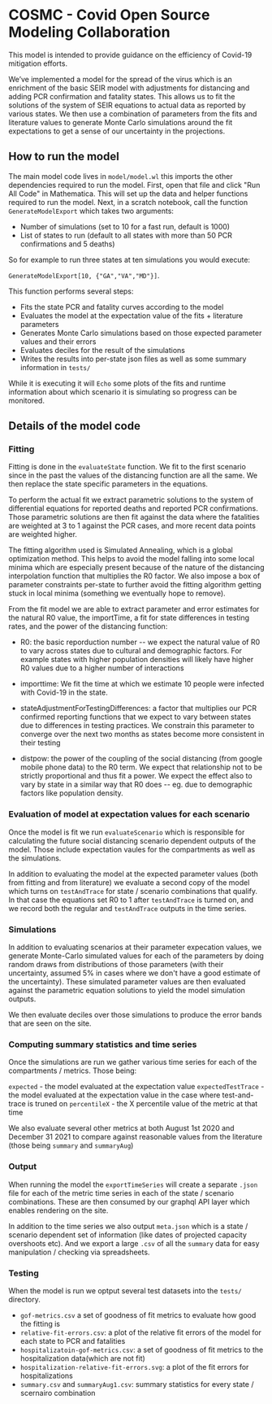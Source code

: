 # COSMC - Covid Open Source Modeling Collaboration

This model is intended to provide guidance on the efficiency of Covid-19 mitigation efforts.

We’ve implemented a model for the spread of the virus which is an enrichment of the basic SEIR model with adjustments for distancing and adding PCR confirmation and fatality states. This allows us to fit the solutions of the system of SEIR equations to actual data as reported by various states. We then use a combination of parameters from the fits and literature values to generate Monte Carlo simulations around the fit expectations to get a sense of our uncertainty in the projections.

## How to run the model

The main model code lives in `model/model.wl` this imports the other dependencies required to run the model. First, open that file and click "Run All Code" in Mathematica. This will set up the data and helper functions required to run the model. Next, in a scratch notebook, call the function `GenerateModelExport` which takes two arguments:

- Number of simulations (set to 10 for a fast run, default is 1000)
- List of states to run (default to all states with more than 50 PCR confirmations and 5 deaths)

So for example to run three states at ten simulations you would execute:

`GenerateModelExport[10, {"GA","VA","MD"}]`.

This function performs several steps:

- Fits the state PCR and fatality curves according to the model
- Evaluates the model at the expectation value of the fits + literature parameters
- Generates Monte Carlo simulations based on those expected parameter values and their errors
- Evaluates deciles for the result of the simulations
- Writes the results into per-state json files as well as some summary information in `tests/`

While it is executing it will `Echo` some plots of the fits and runtime information about which scenario it is simulating so progress can be monitored.

## Details of the model code

### Fitting

Fitting is done in the `evaluateState` function. We fit to the first scenario since in the past the values of the distancing function are all the same. We then replace the state specific parameters in the equations.

To perform the actual fit we extract parametric solutions to the system of differential equations for reported deaths and reported PCR confirmations. Those parametric solutions are then fit against the data where the fatalities are weighted at 3 to 1 against the PCR cases, and more recent data points are weighted higher.

The fitting algorithm used is Simulated Annealing, which is a global optimization method. This helps to avoid the model falling into some local minima which are especially present because of the nature of the distancing interpolation function that multiplies the R0 factor. We also impose a box of parameter constraints per-state to further avoid the fitting algorithm getting stuck in local minima (something we eventually hope to remove).

From the fit model we are able to extract parameter and error estimates for the natural R0 value, the importTime, a fit for state differences in testing rates, and the power of the distancing function:

- R0: the basic reporduction number -- we expect the natural value of R0 to vary across states due to cultural and demographic factors. For example states with higher population densities will likely have higher R0 values due to a higher number of interactions

- importtime: We fit the time at which we estimate 10 people were infected with Covid-19 in the state.

- stateAdjustmentForTestingDifferences: a factor that multiplies our PCR confirmed reporting functions that we expect to vary between states due to differences in testing practices. We constrain this parameter to converge over the next two months as states become more consistent in their testing

- distpow: the power of the coupling of the social distancing (from google mobile phone data) to the R0 term. We expect that relationship not to be strictly proportional and thus fit a power. We expect the effect also to vary by state in a similar way that R0 does -- eg. due to demographic factors like population density.

### Evaluation of model at expectation values for each scenario

Once the model is fit we run `evaluateScenario` which is responsible for calculating the future social distancing scenario dependent outputs of the model. Those include expectation vaules for the compartments as well as the simulations.

In addition to evaluating the model at the expected parameter values (both from fitting and from literature) we evaluate a second copy of the model which turns on `testAndTrace` for state / scenario combinations that qualify. In that case the equations set R0 to 1 after `testAndTrace` is turned on, and we record both the regular and `testAndTrace` outputs in the time series.

### Simulations

In addition to evaluating scenarios at their parameter expecation values, we generate Monte-Carlo simulated values for each of the parameters by doing random draws from distributions of those parameters (with their uncertainty, assumed 5% in cases where we don't have a good estimate of the uncertainty). These simulated parameter values are then evaluated against the parametric equation solutions to yield the model simulation outputs.

We then evaluate deciles over those simulations to produce the error bands that are seen on the site.

### Computing summary statistics and time series

Once the simulations are run we gather various time series for each of the compartments / metrics. Those being:

`expected` - the model evaluated at the expectation value
`expectedTestTrace` - the model evaluated at the expectation value in the case where test-and-trace is truned on
`percentileX` - the X percentile value of the metric at that time

We also evaluate several other metrics at both August 1st 2020 and December 31 2021 to compare against reasonable values from the literature (those being `summary` and `summaryAug`)

### Output

When running the model the `exportTimeSeries` will create a separate `.json` file for each of the metric time series in each of the state / scenario combinations. These are then consumed by our graphql API layer which enables rendering on the site.

In addition to the time series we also output `meta.json` which is a state / scenario dependent set of information (like dates of projected capacity overshoots etc). And we export a large `.csv` of all the `summary` data for easy manipulation / checking via spreadsheets.

### Testing

When the model is run we optput several test datasets into the `tests/` directory.

- `gof-metrics.csv` a set of goodness of fit metrics to evaluate how good the fitting is
- `relative-fit-errors.csv`: a plot of the relative fit errors of the model for each state to PCR and fatalities
- `hospitalizatoin-gof-metrics.csv`: a set of goodness of fit metrics to the hospitalization data(which are not fit)
- `hospitalization-relative-fit-errors.svg`: a plot of the fit errors for hospitalizations
- `summary.csv` and `summaryAug1.csv`: summary statistics for every state / scernairo combination
